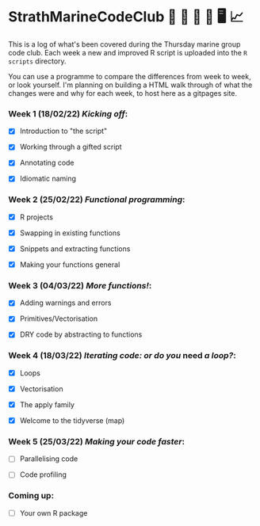 # StrathMarineCodeClub  :octopus: :whale: :ocean: :fishing_pole_and_fish: :desktop_computer:  :chart_with_upwards_trend:

This is a log of what's been covered during the Thursday marine group code club. Each week a new and improved R script is uploaded into the `R scripts` directory. 

You can use a programme to compare the differences from week to week, or look yourself. I'm planning on building a HTML walk through of what the changes were and why for each week, to host here as a gitpages site. 


### Week 1 (18/02/22) *Kicking off*:

- [x] Introduction to "the script"

- [x] Working through a gifted script

- [x] Annotating code

- [x] Idiomatic naming 

### Week 2 (25/02/22) *Functional programming*:

- [x] R projects

- [x] Swapping in existing functions

- [x] Snippets and extracting functions

- [x] Making your functions general

### Week 3 (04/03/22) *More functions!*:

- [x] Adding warnings and errors

- [x] Primitives/Vectorisation

- [x] DRY code by abstracting to functions

### Week 4 (18/03/22) *Iterating code: or do you* need *a loop?*:

- [x] Loops

- [x] Vectorisation

- [x] The apply family

- [x] Welcome to the tidyverse (map)

### Week 5 (25/03/22) *Making your code faster*:

- [ ] Parallelising code

- [ ] Code profiling

### Coming up:

- [ ] Your own R package
